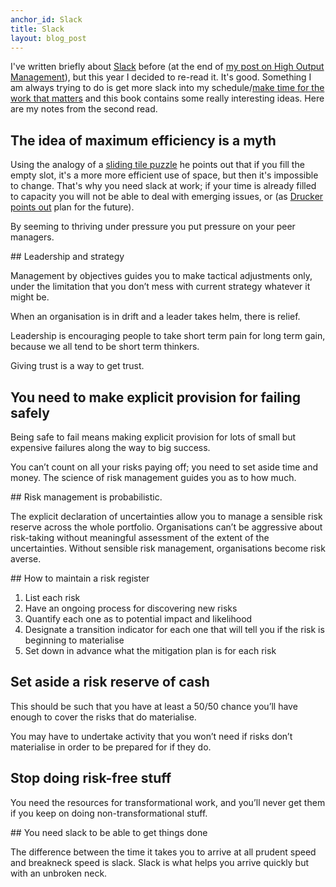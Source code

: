 ```yaml
---
anchor_id: Slack
title: Slack
layout: blog_post
---
```


I've written briefly about [Slack](https://www.amazon.co.uk/Slack-Getting-Burnout-Busywork-Efficiency-ebook/dp/B004SOVC2Y) before (at the end of [my post on High Output Management](/jfdi/high-output-management.html)), but this year I decided to re-read it. It's good. Something I am always trying to do is get more slack into my schedule/[make time for the work that matters](https://hbr.org/web/2013/08/assessment/make-time-for-work-that-matters) and this book contains some really interesting ideas. Here are my notes from the second read.

## The idea of maximum efficiency is a myth

Using the analogy of a [sliding tile puzzle](http://www.jeanierhoades.com/wp-content/uploads/2012/01/old-slide-puzzle.jpg) he points out that if you fill the empty slot, it's a more more efficient use of space, but then it's impossible to change. That's why you need slack at work; if your time is already filled to capacity you will not be able to deal with emerging issues, or (as [Drucker points out](/jfdi/effective-executive.html) plan for the future).

By seeming to thriving under pressure you put pressure on your peer managers. 

## Leadership and strategy

Management by objectives guides you to make tactical adjustments only, under the limitation that you don’t mess with current strategy whatever it might be. 

When an organisation is in drift and a leader takes helm, there is relief. 

Leadership is encouraging people to take short term pain for long term gain, because we all tend to be short term thinkers.

Giving trust is a way to get trust.

## You need to make explicit provision for failing safely

Being safe to fail means making explicit provision for lots of small but expensive failures along the way to big success.

You can’t count on all your risks paying off; you need to set aside time and money. The science of risk management guides you as to how much.

## Risk management is probabilistic. 

The explicit declaration of uncertainties allow you to manage a sensible risk reserve across the whole portfolio. Organisations can’t be aggressive about risk-taking without meaningful assessment of the extent of the uncertainties. Without sensible risk management, organisations become risk averse.

## How to maintain a risk register

1. List each risk
2. Have an ongoing process for discovering new risks
3. Quantify each one as to potential impact and likelihood
4. Designate a transition indicator for each one that will tell you if the risk is beginning to materialise
5. Set down in advance what the mitigation plan is for each risk

## Set aside a risk reserve of cash

This should be such that you have at least a 50/50 chance you’ll have enough to cover the risks that do materialise. 

You may have to undertake activity that you won’t need if risks don’t materialise in order to be prepared for if they do. 

## Stop doing risk-free stuff

You need the resources for transformational work, and you’ll never get them if you keep on doing non-transformational stuff.

## You need slack to be able to get things done

The difference between the time it takes you to arrive at all prudent speed and breakneck speed is slack. Slack is what helps you arrive quickly but with an unbroken neck. 

